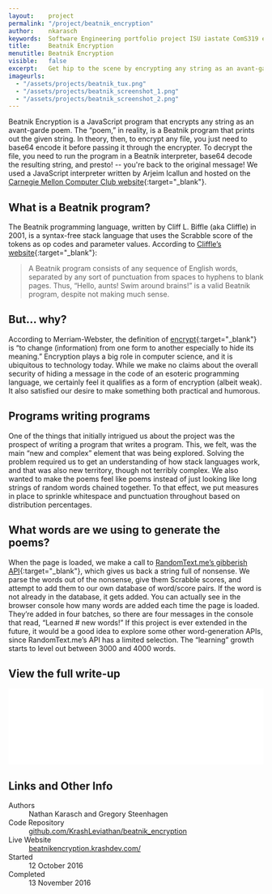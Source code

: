 ```yaml
---
layout:    project
permalink: "/project/beatnik_encryption"
author:    nkarasch
keywords:  Software Engineering portfolio project ISU iastate ComS319 encryption esoteric language Cliffle
title:     Beatnik Encryption
menutitle: Beatnik Encryption
visible:   false
excerpt:   Get hip to the scene by encrypting any string as an avant-garde poem.
imageurls:
  - "/assets/projects/beatnik_tux.png"
  - "/assets/projects/beatnik_screenshot_1.png"
  - "/assets/projects/beatnik_screenshot_2.png"
--- 
```


Beatnik Encryption is a JavaScript program that encrypts any string as an avant-garde poem.
The “poem,” in reality, is a Beatnik program that prints out the given string. In theory,
then, to encrypt any file, you just need to base64 encode it before passing it through the
encrypter. To decrypt the file, you need to run the program in a Beatnik interpreter, base64
decode the resulting string, and presto! -- you're back to the original message! We used a
JavaScript interpreter written by Arjeim Icallun and hosted on the
[Carnegie Mellon Computer Club website](http://www.club.cc.cmu.edu/~rjmccall/beatnik.js){:target="_blank"}.

## What is a Beatnik program?

The Beatnik programming language, written by Cliff L. Biffle (aka Cliffle) in 2001, is a
syntax-free stack language that uses the Scrabble score of the tokens as op codes and
parameter values. According to [Cliffle’s website](http://cliffle.com/esoterica/beatnik.html){:target="_blank"}:

>A Beatnik program consists of any sequence of English words, separated by any sort of
>punctuation from spaces to hyphens to blank pages. Thus, “Hello, aunts! Swim around
>brains!” is a valid Beatnik program, despite not making much sense.


## But... why?

According to Merriam-Webster, the definition of
[encrypt](http://www.merriam-webster.com/dictionary/encrypt){:target="_blank"} is “to
change (information) from one form to another especially to hide its meaning.” Encryption
plays a big role in computer science, and it is ubiquitous to technology today. While we
make no claims about the overall security of hiding a message in the code of an esoteric
programming language, we certainly feel it qualifies as a form of encryption (albeit weak).
It also satisfied our desire to make something both practical and humorous.


## Programs writing programs

One of the things that initially intrigued us about the project was the prospect of writing
a program that writes a program. This, we felt, was the main “new and complex” element that
was being explored. Solving the problem required us to get an understanding of how stack
languages work, and that was also new territory, though not terribly complex. We also
wanted to make the poems feel like poems instead of just looking like long strings of
random words chained together. To that effect, we put measures in place to sprinkle
whitespace and punctuation throughout based on distribution percentages.


## What words are we using to generate the poems?

When the page is loaded, we make a call to
[RandomText.me’s gibberish API](http://www.randomtext.me/api/gibberish/p-5/100){:target="_blank"},
which gives us back a string full of nonsense. We parse the words out of the nonsense, give
them Scrabble scores, and attempt to add them to our own database of word/score pairs. If
the word is not already in the database, it gets added. You can actually see in the browser
console how many words are added each time the page is loaded. They’re added in four batches,
so there are four messages in the console that read, “Learned # new words!” If this project
is ever extended in the future, it would be a good idea to explore some other word-generation
APIs, since RandomText.me’s API has a limited selection. The “learning” growth starts to level
out between 3000 and 4000 words.

<div class="md-card shadow">
    <div class="title icon-briefcase">
        <h2>View the full write-up</h2>
    </div>
    <div class="content">
        <iframe src='{{site.baseurl}}/assets/pdfs/Portfolio2-BeatnikEncryption.pdf' frameborder='0' style="width:100%;"></iframe>
    </div>
</div>

<div class="md-card shadow education">
    <div class="title icon-link">
        <h2>Links and Other Info</h2>
    </div>
    <dl class="coursework">
        <dt>Authors</dt>
        <dd>Nathan Karasch and Gregory Steenhagen</dd>
        <dt>Code Repository</dt>
        <dd><a href="https://github.com/KrashLeviathan/beatnik_encryption" target="_blank">
            github.com/KrashLeviathan/beatnik_encryption
        </a></dd>
        <dt>Live Website</dt>
        <dd><a href="http://beatnikencryption.krashdev.com/" target="_blank">
            beatnikencryption.krashdev.com/
        </a></dd>
        <dt>Started</dt>
        <dd>12 October 2016</dd>
        <dt>Completed</dt>
        <dd>13 November 2016</dd>
    </dl>
</div>
